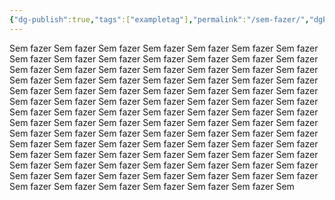 ```yaml
---
{"dg-publish":true,"tags":["exampletag"],"permalink":"/sem-fazer/","dgPassFrontmatter":true,"noteIcon":""}
---
```



Sem fazer Sem fazer Sem fazer Sem fazer Sem fazer Sem fazer Sem fazer Sem fazer Sem fazer Sem fazer Sem fazer Sem fazer Sem fazer Sem fazer Sem fazer Sem fazer Sem fazer Sem fazer Sem fazer Sem fazer Sem fazer Sem fazer Sem fazer Sem fazer Sem fazer Sem fazer Sem fazer Sem fazer Sem fazer Sem fazer Sem fazer Sem fazer Sem fazer Sem fazer Sem fazer Sem fazer Sem fazer Sem fazer Sem fazer Sem fazer Sem fazer Sem fazer Sem fazer Sem fazer Sem fazer Sem fazer Sem fazer Sem fazer Sem fazer Sem fazer Sem fazer Sem fazer Sem fazer Sem fazer Sem fazer Sem fazer Sem fazer Sem fazer Sem fazer Sem fazer Sem fazer Sem fazer Sem fazer Sem fazer Sem fazer Sem fazer Sem fazer Sem fazer Sem fazer Sem fazer Sem fazer Sem fazer Sem fazer Sem fazer Sem fazer Sem fazer Sem fazer Sem fazer Sem fazer Sem fazer Sem fazer Sem fazer Sem fazer Sem fazer Sem fazer Sem fazer Sem fazer Sem fazer Sem fazer Sem fazer Sem fazer Sem fazer Sem fazer Sem fazer Sem fazer Sem fazer Sem fazer Sem